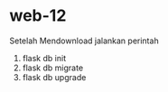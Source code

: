 # web-12

Setelah Mendownload jalankan perintah
1. flask db init
2. flask db migrate
3. flask db upgrade
